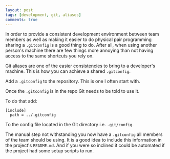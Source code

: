 ```yaml
---
layout: post
tags: [development, git, aliases]
comments: true
---
```


In order to provide a consistent development environment between team members as well as making it easier to do physical pair programming sharing a `.gitconfig` is a good thing to do. After all, when using another person's machine there are few things more annoying than not having access to the same shortcuts you rely on.

Git aliases are one of the easier consistencies to bring to a developer's machine. This is how you can achieve a shared `.gitconfig`.

Add a `.gitconfig` to the repository. This is one I often start with.
<script src="https://gist.github.com/st3v3nhunt/56e6d2f7edcaf4cca2ea1d60bc92fdc0.js"></script>

Once the `.gitconfig` is in the repo Git needs to be told to use it.

To do that add:

```
[include]
  path = ../.gitconfig
```

To the config file located in the Git directory i.e. `.git/config`.

The manual step not withstanding you now have a `.gitconfig` all members of the team should be using. It is a good idea to include this information in the project's `README.md`. And if you were so inclined it could be automated if the project had some setup scripts to run.
